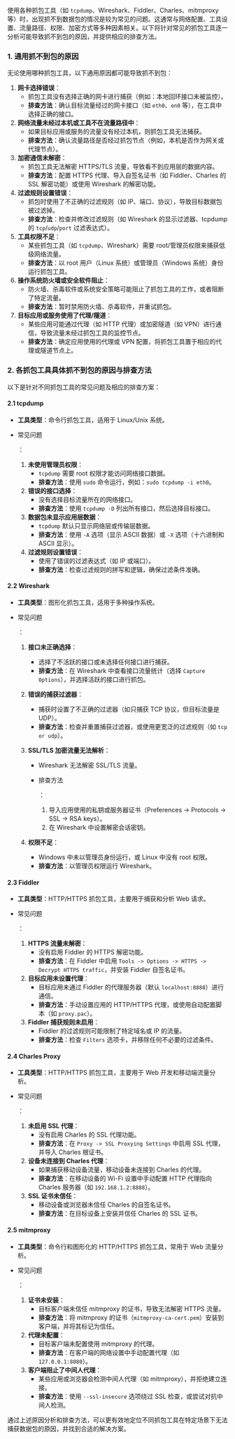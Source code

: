 使用各种抓包工具（如 `tcpdump`、Wireshark、Fiddler、Charles、mitmproxy 等）时，出现抓不到数据包的情况是较为常见的问题。这通常与网络配置、工具设置、流量路径、权限、加密方式等多种因素相关。以下将针对常见的抓包工具逐一分析可能导致抓不到包的原因，并提供相应的排查方法。

### 1. **通用抓不到包的原因**

无论使用哪种抓包工具，以下通用原因都可能导致抓不到包：

1. **网卡选择错误**：
   - 抓包工具没有选择正确的网卡进行捕获（例如：本地回环接口未被监控）。
   - **排查方法**：确认目标流量经过的网卡接口（如 `eth0`、`en0` 等），在工具中选择正确的接口。
2. **网络流量未经过本机或工具不在流量路径中**：
   - 如果目标应用或服务的流量没有经过本机，则抓包工具无法捕获。
   - **排查方法**：确认流量路径是否经过抓包节点（例如，本机是否作为网关或代理节点）。
3. **加密通信未解密**：
   - 抓包工具无法解密 HTTPS/TLS 流量，导致看不到应用层的数据内容。
   - **排查方法**：配置 HTTPS 代理、导入自签名证书（如 Fiddler、Charles 的 SSL 解密功能）或使用 Wireshark 的解密功能。
4. **过滤规则设置错误**：
   - 抓包时使用了不正确的过滤规则（如 IP、端口、协议），导致目标数据包被过滤掉。
   - **排查方法**：检查并修改过滤规则（如 Wireshark 的显示过滤器、tcpdump 的 `tcp`/`udp`/`port` 过滤表达式）。
5. **工具权限不足**：
   - 某些抓包工具（如 `tcpdump`、Wireshark）需要 root/管理员权限来捕获低级网络流量。
   - **排查方法**：以 root 用户（Linux 系统）或管理员（Windows 系统）身份运行抓包工具。
6. **操作系统防火墙或安全软件阻止**：
   - 防火墙、杀毒软件或系统安全策略可能阻止了抓包工具的工作，或者阻断了特定流量。
   - **排查方法**：暂时禁用防火墙、杀毒软件，并重试抓包。
7. **目标应用或服务使用了代理/隧道**：
   - 某些应用可能通过代理（如 HTTP 代理）或加密隧道（如 VPN）进行通信，导致流量未经过抓包工具的监控节点。
   - **排查方法**：确定应用使用的代理或 VPN 配置，将抓包工具置于相应的代理或隧道节点上。

### 2. 各抓包工具具体抓不到包的原因与排查方法

以下是针对不同抓包工具的常见问题及相应的排查方案：

#### **2.1 tcpdump**

- **工具类型**：命令行抓包工具，适用于 Linux/Unix 系统。

- 常见问题

  ：

  1. **未使用管理员权限**：
     - `tcpdump` 需要 root 权限才能访问网络接口数据。
     - **排查方法**：使用 `sudo` 命令运行，例如：`sudo tcpdump -i eth0`。
  2. **错误的接口选择**：
     - 没有选择目标流量所在的网络接口。
     - **排查方法**：使用 `tcpdump -D` 列出所有接口，然后选择目标接口。
  3. **数据包未显示应用层数据**：
     - `tcpdump` 默认只显示网络层或传输层数据。
     - **排查方法**：使用 `-A` 选项（显示 ASCII 数据）或 `-X` 选项（十六进制和 ASCII 显示）。
  4. **过滤规则设置错误**：
     - 使用了错误的过滤表达式（如 IP 或端口）。
     - **排查方法**：检查过滤规则的拼写和逻辑，确保过滤条件准确。

#### **2.2 Wireshark**

- **工具类型**：图形化抓包工具，适用于多种操作系统。

- 常见问题

  ：

  1. **接口未正确选择**：

     - 选择了不活跃的接口或未选择任何接口进行捕获。
     - **排查方法**：在 Wireshark 中查看接口流量统计（选择 `Capture Options`），并选择活跃的接口进行抓包。

  2. **错误的捕获过滤器**：

     - 捕获时设置了不正确的过滤器（如只捕获 TCP 协议，但目标流量是 UDP）。
     - **排查方法**：检查并重置捕获过滤器，或使用更宽泛的过滤规则（如 `tcp or udp`）。

  3. **SSL/TLS 加密流量无法解析**：

     - Wireshark 无法解密 SSL/TLS 流量。

     - 排查方法

       ：

       1. 导入应用使用的私钥或服务器证书（Preferences -> Protocols -> SSL -> RSA keys）。
       2. 在 Wireshark 中设置解密会话密钥。

  4. **权限不足**：

     - Windows 中未以管理员身份运行，或 Linux 中没有 root 权限。
     - **排查方法**：以管理员权限运行 Wireshark。

#### **2.3 Fiddler**

- **工具类型**：HTTP/HTTPS 抓包工具，主要用于捕获和分析 Web 请求。

- 常见问题

  ：

  1. **HTTPS 流量未解密**：
     - 没有启用 Fiddler 的 HTTPS 解密功能。
     - **排查方法**：在 Fiddler 中启用 `Tools -> Options -> HTTPS -> Decrypt HTTPS traffic`，并安装 Fiddler 自签名证书。
  2. **目标应用未设置代理**：
     - 目标应用未通过 Fiddler 的代理服务器（默认 `localhost:8888`）进行通信。
     - **排查方法**：手动设置应用的 HTTP/HTTPS 代理，或使用自动配置脚本（如 `proxy.pac`）。
  3. **Fiddler 捕获规则未启用**：
     - Fiddler 的过滤规则可能限制了特定域名或 IP 的流量。
     - **排查方法**：检查 `Filters` 选项卡，并移除任何不必要的过滤条件。

#### **2.4 Charles Proxy**

- **工具类型**：HTTP/HTTPS 抓包工具，主要用于 Web 开发和移动端流量分析。

- 常见问题

  ：

  1. **未启用 SSL 代理**：
     - 没有启用 Charles 的 SSL 代理功能。
     - **排查方法**：在 `Proxy -> SSL Proxying Settings` 中启用 SSL 代理，并导入 Charles 根证书。
  2. **设备未连接到 Charles 代理**：
     - 如果捕获移动设备流量，移动设备未连接到 Charles 的代理。
     - **排查方法**：在移动设备的 Wi-Fi 设置中手动配置 HTTP 代理指向 Charles 服务器（如 `192.168.1.2:8888`）。
  3. **SSL 证书未信任**：
     - 移动设备或浏览器未信任 Charles 的自签名证书。
     - **排查方法**：在目标设备上安装并信任 Charles 的 SSL 证书。

#### **2.5 mitmproxy**

- **工具类型**：命令行和图形化的 HTTP/HTTPS 抓包工具，常用于 Web 流量分析。

- 常见问题

  ：

  1. **证书未安装**：
     - 目标客户端未信任 mitmproxy 的证书，导致无法解密 HTTPS 流量。
     - **排查方法**：将 mitmproxy 的证书（`mitmproxy-ca-cert.pem`）安装到客户端，并将其标记为信任。
  2. **代理未配置**：
     - 目标客户端未配置使用 mitmproxy 的代理。
     - **排查方法**：在客户端的网络设置中手动配置代理（如 `127.0.0.1:8080`）。
  3. **客户端阻止了中间人代理**：
     - 某些应用或浏览器会检测中间人代理（如 mitmproxy），并拒绝建立连接。
     - **排查方法**：使用 `--ssl-insecure` 选项绕过 SSL 检查，或尝试对抗中间人检测。

通过上述原因分析和排查方法，可以更有效地定位不同抓包工具在特定场景下无法捕获数据包的原因，并找到合适的解决方案。